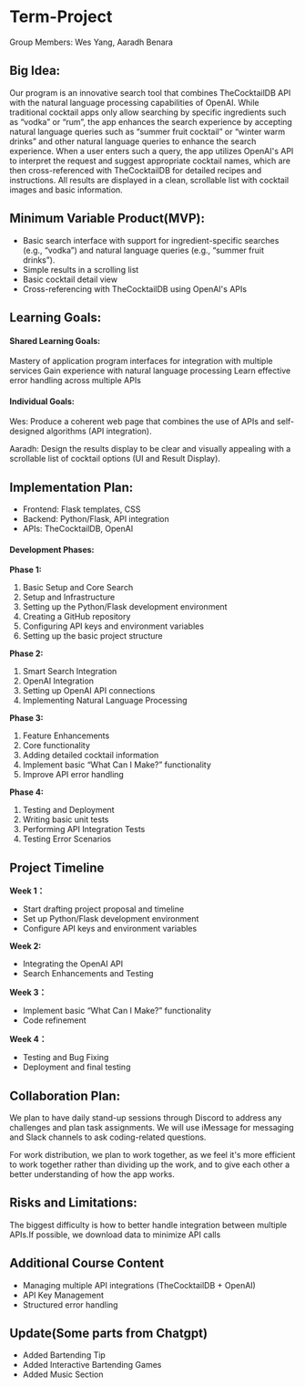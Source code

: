 # Term-Project
Group Members: Wes Yang, Aaradh Benara

## Big Idea:
Our program is an innovative search tool that combines TheCocktailDB API with the natural language processing capabilities of OpenAI. While traditional cocktail apps only allow searching by specific ingredients such as “vodka” or “rum”, the app enhances the search experience by accepting natural language queries such as “summer fruit cocktail” or “winter warm drinks” and other natural language queries to enhance the search experience. When a user enters such a query, the app utilizes OpenAI's API to interpret the request and suggest appropriate cocktail names, which are then cross-referenced with TheCocktailDB for detailed recipes and instructions. All results are displayed in a clean, scrollable list with cocktail images and basic information.

## Minimum Variable Product(MVP):
+ Basic search interface with support for ingredient-specific searches (e.g., “vodka”) and natural language queries (e.g., “summer fruit drinks”).
+ Simple results in a scrolling list
+ Basic cocktail detail view
+ Cross-referencing with TheCocktailDB using OpenAI's APIs
## Learning Goals:
#### Shared Learning Goals:
Mastery of application program interfaces for integration with multiple services
Gain experience with natural language processing
Learn effective error handling across multiple APIs
#### Individual Goals:
Wes: Produce a coherent web page that combines the use of APIs and self-designed algorithms (API integration).

Aaradh: Design the results display to be clear and visually appealing with a scrollable list of cocktail options (UI and Result Display).
## Implementation Plan:
+ Frontend: Flask templates, CSS
+ Backend: Python/Flask, API integration
+ APIs: TheCocktailDB, OpenAI
#### Development Phases:
**Phase 1:**
1. Basic Setup and Core Search
2. Setup and Infrastructure
3. Setting up the Python/Flask development environment
4. Creating a GitHub repository
5. Configuring API keys and environment variables
6. Setting up the basic project structure

**Phase 2:**
1. Smart Search Integration
2. OpenAI Integration
3. Setting up OpenAI API connections
4. Implementing Natural Language Processing

**Phase 3:**
1. Feature Enhancements
2. Core functionality
3. Adding detailed cocktail information
4. Implement basic “What Can I Make?” functionality
5. Improve API error handling

**Phase 4:**
1. Testing and Deployment
2. Writing basic unit tests
3. Performing API Integration Tests
4. Testing Error Scenarios
## Project Timeline
**Week 1：**
+ Start drafting project proposal and timeline
+ Set up Python/Flask development environment
+ Configure API keys and environment variables

**Week 2:**
+ Integrating the OpenAI API
+ Search Enhancements and Testing

**Week 3：**
+ Implement basic “What Can I Make?” functionality
+ Code refinement

**Week 4：**
+ Testing and Bug Fixing
+ Deployment and final testing
## Collaboration Plan:
We plan to have daily stand-up sessions through Discord to address any challenges and plan task assignments. We will use iMessage for messaging and Slack channels to ask coding-related questions.

For work distribution, we plan to work together, as we feel it's more efficient to work together rather than dividing up the work, and to give each other a better understanding of how the app works.
## Risks and Limitations:
The biggest difficulty is how to better handle integration between multiple APIs.If possible, we download data to minimize API calls
## Additional Course Content
+ Managing multiple API integrations (TheCocktailDB + OpenAI)
+ API Key Management
+ Structured error handling

## Update(Some parts from Chatgpt)
+ Added Bartending Tip 
+ Added Interactive Bartending Games 
+ Added Music Section 
